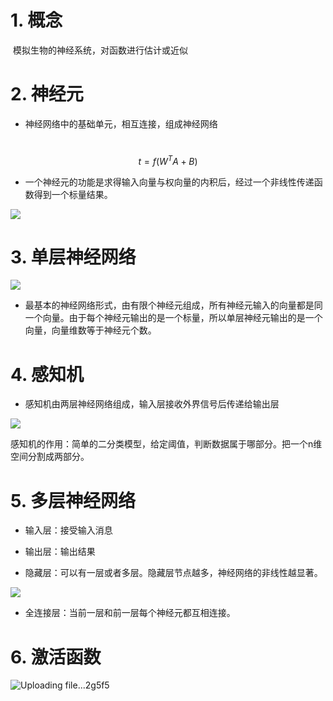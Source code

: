 # 1. 概念
​		模拟生物的神经系统，对函数进行估计或近似
# 2. 神经元

- 神经网络中的基础单元，相互连接，组成神经网络

​		
$$
t = f({W^T}A + B)
$$

- 一个神经元的功能是求得输入向量与权向量的内积后，经过一个非线性传递函数得到一个标量结果。

![](https://nnpicture.oss-cn-hangzhou.aliyuncs.com/picture202210121623124.png)

# 3. 单层神经网络

![](https://nnpicture.oss-cn-hangzhou.aliyuncs.com/picture202210121624164.png)

- 最基本的神经网络形式，由有限个神经元组成，所有神经元输入的向量都是同一个向量。由于每个神经元输出的是一个标量，所以单层神经元输出的是一个向量，向量维数等于神经元个数。

# 4. 感知机

- 感知机由两层神经网络组成，输入层接收外界信号后传递给输出层

![](https://nnpicture.oss-cn-hangzhou.aliyuncs.com/picture202210121630691.png)

感知机的作用：简单的二分类模型，给定阈值，判断数据属于哪部分。把一个n维空间分割成两部分。

# 5. 多层神经网络

- 输入层：接受输入消息

- 输出层：输出结果

- 隐藏层：可以有一层或者多层。隐藏层节点越多，神经网络的非线性越显著。

![](https://nnpicture.oss-cn-hangzhou.aliyuncs.com/picture202210121635076.png)

- 全连接层：当前一层和前一层每个神经元都互相连接。

# 6. 激活函数

![Uploading file...2g5f5]()
